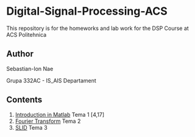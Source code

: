 # Digital-Signal-Processing-ACS
This repository is for the homeworks and lab work for the DSP Course at ACS Politehnica
## Author
Sebastian-Ion Nae

Grupa 332AC - IS_AIS Departament
## Contents
1. [Introduction in Matlab](https://github.com/SheepSeb/Digital-Signal-Processing-ACS) Tema 1 [4,17]
2. [Fourier Transform](https://github.com/SheepSeb/Digital-Signal-Processing-ACS) Tema 2
3. [SLID](https://github.com/SheepSeb/Digital-Signal-Processing-ACS) Tema 3
